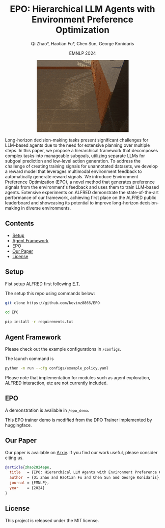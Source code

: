 <div align="center">

# EPO: Hierarchical LLM Agents with Environment Preference Optimization

Qi Zhao*, Haotian Fu*, Chen Sun, George Konidaris

EMNLP 2024

![](assets/main.gif)
</div>

Long-horizon decision-making tasks present significant challenges for LLM-based agents due to the need for extensive planning over multiple steps. In this paper, we propose a hierarchical framework that decomposes complex tasks into manageable subgoals, utilizing separate LLMs for subgoal prediction and low-level action generation. To address the challenge of creating training signals for unannotated datasets, we develop a reward model that leverages multimodal environment feedback to automatically generate reward signals. We introduce Environment Preference Optimization (EPO), a novel method that generates preference signals from the environment's feedback and uses them to train LLM-based agents. Extensive experiments on ALFRED demonstrate the state-of-the-art performance of our framework, achieving first place on the ALFRED public leaderboard and showcasing its potential to improve long-horizon decision-making in diverse environments.

## Contents
- [Setup](#Setup)
- [Agent Framework](#Agent-Framework)
- [EPO](#EPO)
- [Our Paper](#Our-Paper)
- [License](#License)

## Setup
Fist setup ALFRED first following [E.T.](https://github.com/alexpashevich/E.T.)

The setup this repo using commands below:
```bash
git clone https://github.com/kevinz8866/EPO
```
```bash
cd EPO
```
```bash
pip install -r requirements.txt
```

## Agent Framework 
Please check out the example configurations in `/configs`. 

The launch command is 
```bash
python -m run --cfg configs/example_policy.yaml
```
Please note that implementation for modules such as agent exploration, ALFRED interaction, etc are not currently included.

## EPO
A demonstration is available in `/epo_demo`. 

This EPO trainer demo is modified from the DPO Trainer implemented by huggingface.

## Our Paper 

Our paper is available on [Arxiv](https://arxiv.org/abs/2408.16090). If you find our work  useful, please consider citing us. 
```bibtex
@article{zhao2024epo,
  title   = {EPO: Hierarchical LLM Agents with Environment Preference Optimization},
  author  = {Qi Zhao and Haotian Fu and Chen Sun and George Konidaris},
  journal = {EMNLP},
  year    = {2024}
}
```

## License

This project is released under the MIT license.